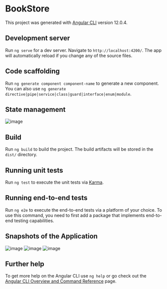 # BookStore

This project was generated with [Angular CLI](https://github.com/angular/angular-cli) version 12.0.4.

## Development server

Run `ng serve` for a dev server. Navigate to `http://localhost:4200/`. The app will automatically reload if you change any of the source files.

## Code scaffolding

Run `ng generate component component-name` to generate a new component. You can also use `ng generate directive|pipe|service|class|guard|interface|enum|module`.

## State management

![image](https://user-images.githubusercontent.com/83335769/125053448-bb903700-e0c2-11eb-90c3-1ba830bcad4b.png)

## Build

Run `ng build` to build the project. The build artifacts will be stored in the `dist/` directory.

## Running unit tests

Run `ng test` to execute the unit tests via [Karma](https://karma-runner.github.io).

## Running end-to-end tests

Run `ng e2e` to execute the end-to-end tests via a platform of your choice. To use this command, you need to first add a package that implements end-to-end testing capabilities.

## Snapshots of the Application
![image](https://user-images.githubusercontent.com/83335769/125054220-9bad4300-e0c3-11eb-9766-02ba8f8e7a3c.png)
![image](https://user-images.githubusercontent.com/83335769/125054292-aec01300-e0c3-11eb-907d-88e4e5dbb835.png)
![image](https://user-images.githubusercontent.com/83335769/125054326-b4b5f400-e0c3-11eb-8801-34432b7cc809.png)

## Further help

To get more help on the Angular CLI use `ng help` or go check out the [Angular CLI Overview and Command Reference](https://angular.io/cli) page.
